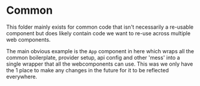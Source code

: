 # Common

This folder mainly exists for common code that isn't necessarily a re-usable component but does likely contain code we want to re-use across multiple web components.

The main obvious example is the `App` component in here which wraps all the common boilerplate, provider setup, api config and other 'mess' into a single wrapper that all the webcomponents can use. This was we only have the 1 place to make any changes in the future for it to be reflected everywhere.
